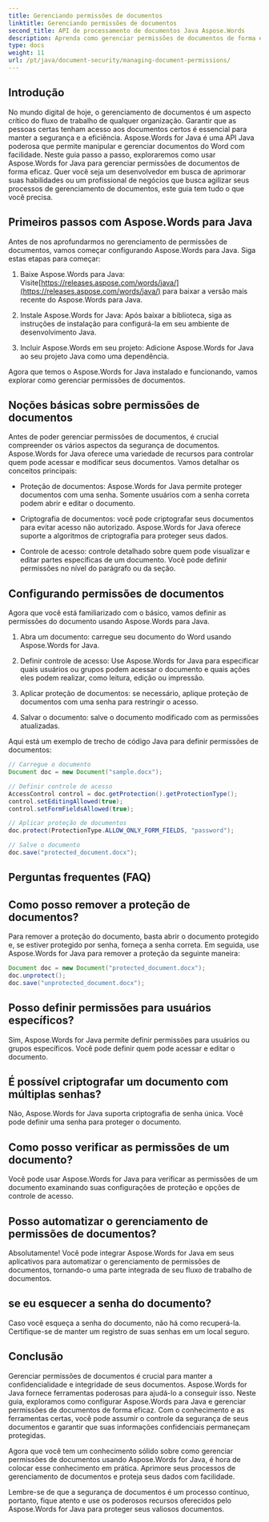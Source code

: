 ```yaml
---
title: Gerenciando permissões de documentos
linktitle: Gerenciando permissões de documentos
second_title: API de processamento de documentos Java Aspose.Words
description: Aprenda como gerenciar permissões de documentos de forma eficaz usando Aspose.Words for Java. Este guia abrangente fornece instruções passo a passo e exemplos de código-fonte.
type: docs
weight: 11
url: /pt/java/document-security/managing-document-permissions/
---
```


## Introdução

No mundo digital de hoje, o gerenciamento de documentos é um aspecto crítico do fluxo de trabalho de qualquer organização. Garantir que as pessoas certas tenham acesso aos documentos certos é essencial para manter a segurança e a eficiência. Aspose.Words for Java é uma API Java poderosa que permite manipular e gerenciar documentos do Word com facilidade. Neste guia passo a passo, exploraremos como usar Aspose.Words for Java para gerenciar permissões de documentos de forma eficaz. Quer você seja um desenvolvedor em busca de aprimorar suas habilidades ou um profissional de negócios que busca agilizar seus processos de gerenciamento de documentos, este guia tem tudo o que você precisa.

## Primeiros passos com Aspose.Words para Java

Antes de nos aprofundarmos no gerenciamento de permissões de documentos, vamos começar configurando Aspose.Words para Java. Siga estas etapas para começar:

1.  Baixe Aspose.Words para Java: Visite[https://releases.aspose.com/words/java/](https://releases.aspose.com/words/java/) para baixar a versão mais recente do Aspose.Words para Java.

2. Instale Aspose.Words for Java: Após baixar a biblioteca, siga as instruções de instalação para configurá-la em seu ambiente de desenvolvimento Java.

3. Incluir Aspose.Words em seu projeto: Adicione Aspose.Words for Java ao seu projeto Java como uma dependência.

Agora que temos o Aspose.Words for Java instalado e funcionando, vamos explorar como gerenciar permissões de documentos.

## Noções básicas sobre permissões de documentos

Antes de poder gerenciar permissões de documentos, é crucial compreender os vários aspectos da segurança de documentos. Aspose.Words for Java oferece uma variedade de recursos para controlar quem pode acessar e modificar seus documentos. Vamos detalhar os conceitos principais:

- Proteção de documentos: Aspose.Words for Java permite proteger documentos com uma senha. Somente usuários com a senha correta podem abrir e editar o documento.

- Criptografia de documentos: você pode criptografar seus documentos para evitar acesso não autorizado. Aspose.Words for Java oferece suporte a algoritmos de criptografia para proteger seus dados.

- Controle de acesso: controle detalhado sobre quem pode visualizar e editar partes específicas de um documento. Você pode definir permissões no nível do parágrafo ou da seção.

## Configurando permissões de documentos

Agora que você está familiarizado com o básico, vamos definir as permissões do documento usando Aspose.Words para Java.

1. Abra um documento: carregue seu documento do Word usando Aspose.Words for Java.

2. Definir controle de acesso: Use Aspose.Words for Java para especificar quais usuários ou grupos podem acessar o documento e quais ações eles podem realizar, como leitura, edição ou impressão.

3. Aplicar proteção de documentos: se necessário, aplique proteção de documentos com uma senha para restringir o acesso.

4. Salvar o documento: salve o documento modificado com as permissões atualizadas.

Aqui está um exemplo de trecho de código Java para definir permissões de documentos:

```java
// Carregue o documento
Document doc = new Document("sample.docx");

// Definir controle de acesso
AccessControl control = doc.getProtection().getProtectionType();
control.setEditingAllowed(true);
control.setFormFieldsAllowed(true);

// Aplicar proteção de documentos
doc.protect(ProtectionType.ALLOW_ONLY_FORM_FIELDS, "password");

// Salve o documento
doc.save("protected_document.docx");
```

## Perguntas frequentes (FAQ)

## Como posso remover a proteção de documentos?

Para remover a proteção do documento, basta abrir o documento protegido e, se estiver protegido por senha, forneça a senha correta. Em seguida, use Aspose.Words for Java para remover a proteção da seguinte maneira:

```java
Document doc = new Document("protected_document.docx");
doc.unprotect();
doc.save("unprotected_document.docx");
```

## Posso definir permissões para usuários específicos?

Sim, Aspose.Words for Java permite definir permissões para usuários ou grupos específicos. Você pode definir quem pode acessar e editar o documento.

## É possível criptografar um documento com múltiplas senhas?

Não, Aspose.Words for Java suporta criptografia de senha única. Você pode definir uma senha para proteger o documento.

## Como posso verificar as permissões de um documento?

Você pode usar Aspose.Words for Java para verificar as permissões de um documento examinando suas configurações de proteção e opções de controle de acesso.

## Posso automatizar o gerenciamento de permissões de documentos?

Absolutamente! Você pode integrar Aspose.Words for Java em seus aplicativos para automatizar o gerenciamento de permissões de documentos, tornando-o uma parte integrada de seu fluxo de trabalho de documentos.

## se eu esquecer a senha do documento?

Caso você esqueça a senha do documento, não há como recuperá-la. Certifique-se de manter um registro de suas senhas em um local seguro.

## Conclusão

Gerenciar permissões de documentos é crucial para manter a confidencialidade e integridade de seus documentos. Aspose.Words for Java fornece ferramentas poderosas para ajudá-lo a conseguir isso. Neste guia, exploramos como configurar Aspose.Words para Java e gerenciar permissões de documentos de forma eficaz. Com o conhecimento e as ferramentas certas, você pode assumir o controle da segurança de seus documentos e garantir que suas informações confidenciais permaneçam protegidas.

Agora que você tem um conhecimento sólido sobre como gerenciar permissões de documentos usando Aspose.Words for Java, é hora de colocar esse conhecimento em prática. Aprimore seus processos de gerenciamento de documentos e proteja seus dados com facilidade.

Lembre-se de que a segurança de documentos é um processo contínuo, portanto, fique atento e use os poderosos recursos oferecidos pelo Aspose.Words for Java para proteger seus valiosos documentos.